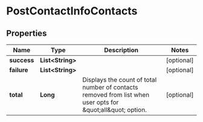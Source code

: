 
# PostContactInfoContacts

## Properties
Name | Type | Description | Notes
------------ | ------------- | ------------- | -------------
**success** | **List&lt;String&gt;** |  |  [optional]
**failure** | **List&lt;String&gt;** |  |  [optional]
**total** | **Long** | Displays the count of total number of contacts removed from list when user opts for \&quot;all\&quot; option. |  [optional]



